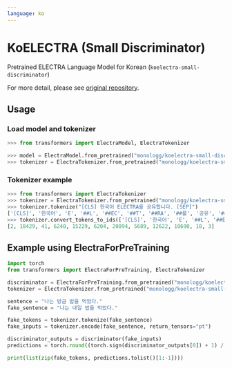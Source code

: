 ```yaml
---
language: ko
---
```


# KoELECTRA (Small Discriminator)

Pretrained ELECTRA Language Model for Korean (`koelectra-small-discriminator`)

For more detail, please see [original repository](https://github.com/monologg/KoELECTRA/blob/master/README_EN.md).

## Usage

### Load model and tokenizer

```python
>>> from transformers import ElectraModel, ElectraTokenizer

>>> model = ElectraModel.from_pretrained("monologg/koelectra-small-discriminator")
>>> tokenizer = ElectraTokenizer.from_pretrained("monologg/koelectra-small-discriminator")
```

### Tokenizer example

```python
>>> from transformers import ElectraTokenizer
>>> tokenizer = ElectraTokenizer.from_pretrained("monologg/koelectra-small-discriminator")
>>> tokenizer.tokenize("[CLS] 한국어 ELECTRA를 공유합니다. [SEP]")
['[CLS]', '한국어', 'E', '##L', '##EC', '##T', '##RA', '##를', '공유', '##합니다', '.', '[SEP]']
>>> tokenizer.convert_tokens_to_ids(['[CLS]', '한국어', 'E', '##L', '##EC', '##T', '##RA', '##를', '공유', '##합니다', '.', '[SEP]'])
[2, 18429, 41, 6240, 15229, 6204, 20894, 5689, 12622, 10690, 18, 3]
```

## Example using ElectraForPreTraining

```python
import torch
from transformers import ElectraForPreTraining, ElectraTokenizer

discriminator = ElectraForPreTraining.from_pretrained("monologg/koelectra-small-discriminator")
tokenizer = ElectraTokenizer.from_pretrained("monologg/koelectra-small-discriminator")

sentence = "나는 방금 밥을 먹었다."
fake_sentence = "나는 내일 밥을 먹었다."

fake_tokens = tokenizer.tokenize(fake_sentence)
fake_inputs = tokenizer.encode(fake_sentence, return_tensors="pt")

discriminator_outputs = discriminator(fake_inputs)
predictions = torch.round((torch.sign(discriminator_outputs[0]) + 1) / 2)

print(list(zip(fake_tokens, predictions.tolist()[1:-1])))
```
